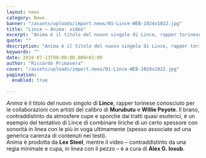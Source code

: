```yaml
---
layout: news
category: News
banner: "/assets/uploads/import.news/01-Lince-WEB-1024x1022.jpg"
title: "Lince – Anima: video"
excerpt: "Anima è il titolo del nuovo singolo di Lince, rapper torinese conosciuto per le collaborazioni con artisti del calibro di Murubutu e Willie Peyote. Il brano, contraddistinto da atmosfere cupe e sporche dai tratti quasi esoterici, è un esempio del tentativo di Lince di combinare liriche di un certo spessore con sonorità in linea con [&hellip"
quote: ""
description: "Anima è il titolo del nuovo singolo di Lince, rapper torinese conosciuto per le collaborazioni con artisti del calibro di Murubutu e Willie Peyote. Il brano, contraddistinto da atmosfere cupe e sporche dai tratti quasi esoterici, è un esempio del tentativo di Lince di combinare liriche di un certo spessore con sonorità in linea con [&hellip"
keywords: ""
date: 2018-07-13T00:00:00.000+01:00
author: "Riccardo Primavera"
cover: "/assets/uploads/import.news/01-Lince-WEB-1024x1022.jpg"
pagination:
  enabled: true

---
```


_Anima_ è il titolo del nuovo singolo di **Lince**, rapper torinese conosciuto per le collaborazioni con artisti del calibro di **Murubutu** e **Willie Peyote**. Il brano, contraddistinto da atmosfere cupe e sporche dai tratti quasi esoterici, è un esempio del tentativo di Lince di combinare liriche di un certo spessore con sonorità in linea con le più in voga ultimamente (spesso associate ad una generica carenza di contenuti nei testi).  
Anima è prodotta da **Lex Steel**, mentre il video – contraddistinto da una regia minimale e cupa, in linea con il pezzo – è a cura di **Alex G. Iosub**.